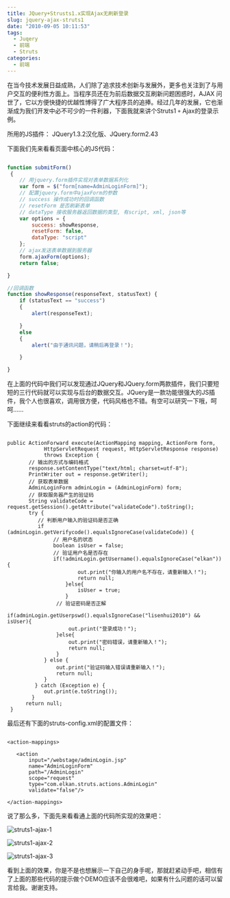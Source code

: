 ```yaml
---
title: JQuery+Strusts1.x实现Ajax无刷新登录
slug: jquery-ajax-struts1
date: "2010-09-05 10:11:53"
tags: 
  - Juqery
  - 前端
  - Struts
categories:
  - 前端
---
```


在当今技术发展日益成熟，人们除了追求技术创新与发展外，更多也关注到了与用户交互的便利性方面上。当程序员还在为前后数据交互刷新问题困惑时，AJAX 问世了，它以方便快捷的优越性博得了广大程序员的追捧。经过几年的发展，它也渐渐成为我们开发中必不可少的一件利器，下面我就来讲个Struts1 `+` Ajax的登录示例。

<!--more-->

所用的JS插件： JQuery1.3.2汉化版、JQuery.form2.43 


下面我们先来看看页面中核心的JS代码：

```javascript

function submitForm()
 {
    // 用jquery.form插件实现对表单数据系列化   
    var form = $("form[name=AdminLoginForm]");
    // 配置jquery.form中ajaxForm的参数   
    // success 操作成功时的回调函数   
    // resetForm 是否刷新表单   
    // dataType 接收服务器返回数据的类型, 有script, xml, json等   
    var options = {
        success: showResponse,
        resetForm: false,
        dataType: "script"
    };
    // ajax发送表单数据到服务器   
    form.ajaxForm(options);
    return false;

}

//回调函数   
function showResponse(responseText, statusText) {
    if (statusText == "success")
    {
        alert(responseText);

    }
    else
    {
        alert("由于通讯问题，请稍后再登录！");

    }

}

```

在上面的代码中我们可以发现通过JQuery和JQuery.form两款插件，我们只要短短的三行代码就可以实现与后台的数据交互。JQuery是一款功能很强大的JS插件，我个人也很喜欢，调用很方便，代码风格也不错。有空可以研究一下哦，呵呵……

下面继续来看看struts的action的代码：

```

public ActionForward execute(ActionMapping mapping, ActionForm form,           
            HttpServletRequest request, HttpServletResponse response)           
            throws Exception {           
       // 输出的方式与编码格式           
       response.setContentType("text/html; charset=utf-8");           
       PrintWriter out = response.getWriter();           
       // 获取表单数据           
       AdminLoginForm adminLogin = (AdminLoginForm) form;           
       // 获取服务器产生的验证码           
       String validateCode = request.getSession().getAttribute("validateCode").toString();           
       try {           
          // 判断用户输入的验证码是否正确           
          if (adminLogin.getVerifycode().equalsIgnoreCase(validateCode)) {           
               // 用户名的状态           
               boolean isUser = false;           
               // 验证用户名是否存在           
               if(!adminLogin.getUsername().equalsIgnoreCase("elkan")){           
                       out.print("你输入的用户名不存在，请重新输入！");           
                       return null;           
                   }else{           
                       isUser = true;           
                   }           
                // 验证密码是否正解           
               if(adminLogin.getUserpswd().equalsIgnoreCase("lisenhui2010") && isUser){           
                    out.print("登录成功！");           
                }else{           
                    out.print("密码错误，请重新输入！");           
                    return null;           
                }           
            } else {           
                out.print("验证码输入错误请重新输入！");           
                return null;           
            }                      
         } catch (Exception e) {           
            out.print(e.toString());           
        }           
      return null;           
 }

```

最后还有下面的struts-config.xml的配置文件：

```

<action-mappings>    
   
   <action         
       input="/webstage/adminLogin.jsp"       
       name="AdminLoginForm"       
       path="/AdminLogin"       
       scope="request"       
       type="com.elkan.struts.actions.AdminLogin"       
       validate="false"/>  
     
</action-mappings>

```

说了那么多，下面先来看看通上面的代码所实现的效果吧：

![struts1-ajax-1](http://myblog.lisenhui.cn/struts1-ajax-1.jpg-alias)

![struts1-ajax-2](http://myblog.lisenhui.cn/struts1-ajax-2.jpg-alias)

![struts1-ajax-3](http://myblog.lisenhui.cn/struts1-ajax-3.jpg-alias)


看到上面的效果，你是不是也想展示一下自己的身手呢，那就赶紧动手吧，相信有了上面的那些代码的提示做个DEMO应该不会很难吧，如果有什么问题的话可以留言给我。谢谢支持。